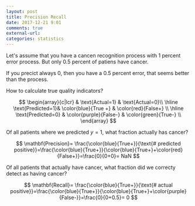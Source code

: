 ```yaml
---
layout: post
title: Precision Recall
date: 2017-12-21 9:01
comments: true
external-url:
categories: statistics
---
```


Let's assume that you have a cancen recognition process with 1 percent error process. But only 0.5 percent of patiens have cancer.

If you precict always 0, then you have a 0.5 percent error, that seems better than the process.

How to calculate true quality indicators?

$$
\begin{array}{c|lcr}
 & \text{Actual=1} & \text{Actual=0}\\
\hline
 \text{Predicted=1}& \color{blue}{True +} & \color{red}{False+} \\
\hline
\text{Predicted=0} & \color{purple}{False-} & \color{green}{True-} \\
\end{array}
$$

Of all patients where we predicted $y = 1$, what fraction actually has cancer?  

$$
\mathbf{Precision}= \frac{\color{blue}{True+}}{\text{# predicted positive}}=\frac{\color{blue}{True+}}{\color{blue}{True+}+\color{red}{False+}}=\frac{0}{0+0}= NaN
$$

Of all patients that actually have cancer, what fraction did we correcty detect as having cancer?

$$
\mathbf{Recall}= \frac{\color{blue}{True+}}{\text{# actual positive}}=\frac{\color{blue}{True+}}{\color{blue}{True+}+\color{purple}{False-}}=\frac{0}{0+0.5}= 0
$$